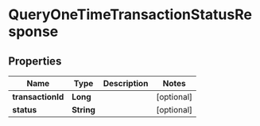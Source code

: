 

# QueryOneTimeTransactionStatusResponse


## Properties

| Name | Type | Description | Notes |
|------------ | ------------- | ------------- | -------------|
|**transactionId** | **Long** |  |  [optional] |
|**status** | **String** |  |  [optional] |



